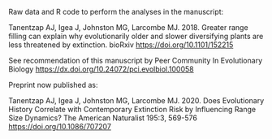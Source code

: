 Raw data and R code to perform the analyses in the manuscript:

Tanentzap AJ, Igea J, Johnston MG, Larcombe MJ. 2018. Greater range filling can explain why evolutionarily older and slower diversifying plants are less threatened by extinction. bioRxiv https://doi.org/10.1101/152215



See recommendation of this manuscript by Peer Community In Evolutionary Biology https://dx.doi.org/10.24072/pci.evolbiol.100058

Preprint now published as:

Tanentzap AJ, Igea J, Johnston MG, Larcombe MJ. 2020. Does Evolutionary History Correlate with Contemporary Extinction Risk by Influencing Range Size Dynamics? The American Naturalist 195:3, 569-576 https://doi.org/10.1086/707207
